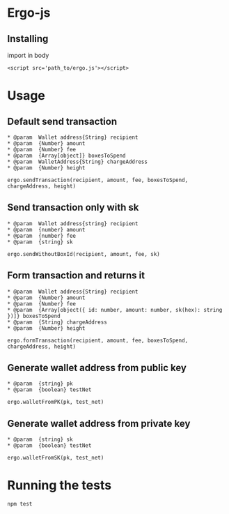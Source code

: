 # Ergo-js

## Installing

import in body

```
<script src='path_to/ergo.js'></script>
```

# Usage

## Default send transaction

```
* @param  Wallet address{String} recipient
* @param  {Number} amount
* @param  {Number} fee
* @param  {Array[object]} boxesToSpend
* @param  WalletAddress{String} chargeAddress
* @param  {Number} height

ergo.sendTransaction(recipient, amount, fee, boxesToSpend, chargeAddress, height)
```

## Send transaction only with sk

```
* @param  Wallet address{string} recipient
* @param  {number} amount
* @param  {number} fee
* @param  {string} sk

ergo.sendWithoutBoxId(recipient, amount, fee, sk) 
```

## Form transaction and returns it

```
* @param  Wallet address{String} recipient
* @param  {Number} amount
* @param  {Number} fee
* @param  {Array[object({ id: number, amount: number, sk(hex): string })]} boxesToSpend
* @param  {String} chargeAddress
* @param  {Number} height

ergo.formTransaction(recipient, amount, fee, boxesToSpend, chargeAddress, height)
```

## Generate wallet address from public key

```
* @param  {string} pk
* @param  {boolean} testNet

ergo.walletFromPK(pk, test_net)
```

## Generate wallet address from private key

```
* @param  {string} sk
* @param  {boolean} testNet

ergo.walletFromSK(pk, test_net)
```

# Running the tests

```
npm test
```
